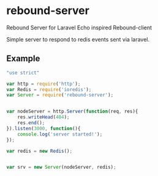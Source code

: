 # rebound-server
Rebound Server for Laravel Echo inspired Rebound-client

Simple server to respond to redis events sent via laravel.

## Example

```javascript
"use strict"

var http = require('http');
var Redis = require('ioredis');
var Server = require('rebound-server');


var nodeServer = http.Server(function(req, res){
    res.writeHead(404);
    res.end();
}).listen(3000, function(){
    console.log('server started!');
});

var redis = new Redis();


var srv = new Server(nodeServer, redis);

```
